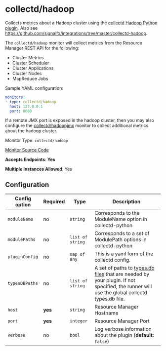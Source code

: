 <!--- GENERATED BY gomplate from scripts/docs/monitor-page.md.tmpl --->

# collectd/hadoop

 Collects metrics about a Hadoop cluster using the
[collectd Hadoop Python plugin](https://github.com/signalfx/collectd-hadoop).
Also see
https://github.com/signalfx/integrations/tree/master/collectd-hadoop.

The `collectd/hadoop` monitor will collect metrics from the Resource Manager
REST API for the following:
- Cluster Metrics
- Cluster Scheduler
- Cluster Applications
- Cluster Nodes
- MapReduce Jobs

Sample YAML configuration:

```yaml
monitors:
- type: collectd/hadoop
  host: 127.0.0.1
  port: 8088
```

If a remote JMX port is exposed in the hadoop cluster, then
you may also configure the [collectd/hadoopjmx](https://github.com/signalfx/signalfx-agent/tree/master/docs/monitors/collectd/hadoopjmx)
monitor to collect additional metrics about the hadoop cluster.


Monitor Type: `collectd/hadoop`

[Monitor Source Code](https://github.com/signalfx/signalfx-agent/tree/master/internal/monitors/collectd/hadoop)

**Accepts Endpoints**: **Yes**

**Multiple Instances Allowed**: Yes

## Configuration

| Config option | Required | Type | Description |
| --- | --- | --- | --- |
| `moduleName` | no | `string` | Corresponds to the ModuleName option in collectd-python |
| `modulePaths` | no | `list of string` | Corresponds to a set of ModulePath options in collectd-python |
| `pluginConfig` | no | `map of any` | This is a yaml form of the collectd config. |
| `typesDBPaths` | no | `list of string` | A set of paths to [types.db files](https://collectd.org/documentation/manpages/types.db.5.shtml) that are needed by your plugin.  If not specified, the runner will use the global collectd types.db file. |
| `host` | **yes** | `string` | Resource Manager Hostname |
| `port` | **yes** | `integer` | Resource Manager Port |
| `verbose` | no | `bool` | Log verbose information about the plugin (**default:** `false`) |









